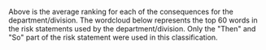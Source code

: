 Above is the average ranking for each of the consequences for the department/division. 
The wordcloud below represents the top 60 words in the risk statements used by the department/division. Only the "Then" and "So" part of the risk statement were used in this classification. 